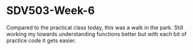 # SDV503-Week-6

Compared to the practical class today, this was a walk in the park. Still working my towards understanding functions better but with each bit of practice code it gets easier.